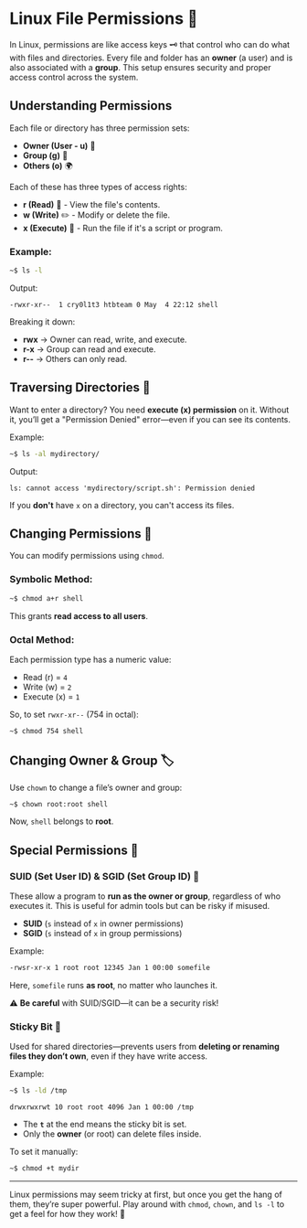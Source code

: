 # Linux File Permissions 🔑

In Linux, permissions are like access keys 🗝️ that control who can do what with files and directories. Every file and folder has an **owner** (a user) and is also associated with a **group**. This setup ensures security and proper access control across the system.

## Understanding Permissions
Each file or directory has three permission sets:
- **Owner (User - u)** 👤
- **Group (g)** 👥
- **Others (o)** 🌍

Each of these has three types of access rights:
- **r (Read)** 📖 - View the file's contents.
- **w (Write)** ✏️ - Modify or delete the file.
- **x (Execute)** 🚀 - Run the file if it's a script or program.

### Example:
```bash
~$ ls -l
```
Output:
```
-rwxr-xr--  1 cry0l1t3 htbteam 0 May  4 22:12 shell
```
Breaking it down:
- **rwx** → Owner can read, write, and execute.
- **r-x** → Group can read and execute.
- **r--** → Others can only read.

## Traversing Directories 📂
Want to enter a directory? You need **execute (x) permission** on it. Without it, you’ll get a "Permission Denied" error—even if you can see its contents.

Example:
```bash
~$ ls -al mydirectory/
```
Output:
```
ls: cannot access 'mydirectory/script.sh': Permission denied
```
If you **don't** have `x` on a directory, you can't access its files.

## Changing Permissions 🔄
You can modify permissions using `chmod`.

### Symbolic Method:
```bash
~$ chmod a+r shell
```
This grants **read access to all users**.

### Octal Method:
Each permission type has a numeric value:
- Read (r) = `4`
- Write (w) = `2`
- Execute (x) = `1`

So, to set `rwxr-xr--` (754 in octal):
```bash
~$ chmod 754 shell
```

## Changing Owner & Group 🏷️
Use `chown` to change a file’s owner and group:
```bash
~$ chown root:root shell
```
Now, `shell` belongs to **root**.

## Special Permissions 🚨
### SUID (Set User ID) & SGID (Set Group ID) 🔼
These allow a program to **run as the owner or group**, regardless of who executes it. This is useful for admin tools but can be risky if misused.
- **SUID** (`s` instead of `x` in owner permissions)
- **SGID** (`s` instead of `x` in group permissions)

Example:
```bash
-rwsr-xr-x 1 root root 12345 Jan 1 00:00 somefile
```
Here, `somefile` runs **as root**, no matter who launches it.

⚠️ **Be careful** with SUID/SGID—it can be a security risk!

### Sticky Bit 📌
Used for shared directories—prevents users from **deleting or renaming files they don’t own**, even if they have write access.

Example:
```bash
~$ ls -ld /tmp
```
```
drwxrwxrwt 10 root root 4096 Jan 1 00:00 /tmp
```
- The **`t`** at the end means the sticky bit is set.
- Only the **owner** (or root) can delete files inside.

To set it manually:
```bash
~$ chmod +t mydir
```

---

Linux permissions may seem tricky at first, but once you get the hang of them, they’re super powerful. Play around with `chmod`, `chown`, and `ls -l` to get a feel for how they work! 🚀

